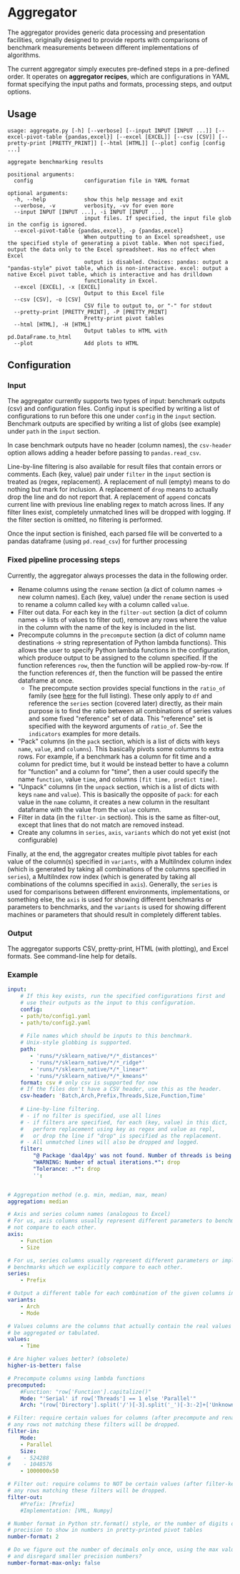 # Aggregator

The aggregator provides generic data processing and presentation facilities, originally
designed to provide reports with comparisons of benchmark measurements between
different implementations of algorithms.

The current aggregator simply executes pre-defined steps in a pre-defined order.
It operates on **aggregator recipes**, which are configurations in YAML format
specifying the input paths and formats, processing steps, and output options.

## Usage
```
usage: aggregate.py [-h] [--verbose] [--input INPUT [INPUT ...]] [--excel-pivot-table {pandas,excel}] [--excel [EXCEL]] [--csv [CSV]] [--pretty-print [PRETTY_PRINT]] [--html [HTML]] [--plot] config [config ...]

aggregate benchmarking results

positional arguments:
  config                configuration file in YAML format

optional arguments:
  -h, --help            show this help message and exit
  --verbose, -v         verbosity, -vv for even more
  --input INPUT [INPUT ...], -i INPUT [INPUT ...]
                        input files. If specified, the input file glob in the config is ignored.
  --excel-pivot-table {pandas,excel}, -p {pandas,excel}
                        When outputting to an Excel spreadsheet, use the specified style of generating a pivot table. When not specified, output the data only to the Excel spreadsheet. Has no effect when Excel
                        output is disabled. Choices: pandas: output a "pandas-style" pivot table, which is non-interactive. excel: output a native Excel pivot table, which is interactive and has drilldown
                        functionality in Excel.
  --excel [EXCEL], -x [EXCEL]
                        Output to this Excel file
  --csv [CSV], -o [CSV]
                        CSV file to output to, or "-" for stdout
  --pretty-print [PRETTY_PRINT], -P [PRETTY_PRINT]
                        Pretty-print pivot tables
  --html [HTML], -H [HTML]
                        Output tables to HTML with pd.DataFrame.to_html
  --plot                Add plots to HTML
```

## Configuration

### Input
The aggregator currently supports two types of input: benchmark outputs (csv)
and configuration files. Config input is specified by writing a list of
configurations to run before this one under `config` in the `input` section.
Benchmark outputs are specified by writing a list of globs (see example)
under `path` in the `input` section.

In case benchmark outputs have no header (column names), the `csv-header`
option allows adding a header before passing to `pandas.read_csv`.

Line-by-line filtering is also available for result files that contain
errors or comments. Each (key, value) pair under `filter` in the `input`
section is treated as (regex, replacement). A replacement of null (empty)
means to do nothing but mark for inclusion. A replacement of `drop` means
to actually drop the line and do not report that. A replacement of `append`
concats current line with previous line enabling regex to match across lines.
If any filter lines exist, completely unmatched lines will be dropped with
logging. If the filter section is omitted, no filtering is performed.

Once the input section is finished, each parsed file will be converted to
a pandas dataframe (using `pd.read_csv`) for further processing

### Fixed pipeline processing steps
Currently, the aggregator always processes the data in the following order.
- Rename columns using the `rename` section (a dict of column names ->
  new column names). Each (key, value) under the
  `rename` section is used to rename a column called `key` with a column
  called `value`.
- Filter out data. For each key in the `filter-out` section (a dict of column
  names -> lists of values to filter out), remove
  any rows where the value in the column with the name of the key is
  included in the list.
- Precompute columns in the `precompute` section (a dict of column name
  destinations -> string representation of Python lambda functions).
  This allows the user to specify Python lambda functions
  in the configuration, which produce output to be assigned to the column
  specified. If the function references `row`, then the function will be
  applied row-by-row. If the function references `df`, then the function
  will be passed the entire dataframe at once.
  - The precompute section provides special functions in the `ratio_of`
    family (see [here](https://github.com/IntelPython/bearysta/blob/master/bearysta/aggregate.py#L407)
    for the full listing). These only apply to `df` and reference the
    `series` section (covered later) directly, as their main purpose is to
    find the ratio between all combinations of series values and some
    fixed "reference" set of data. This "reference" set is specified
    with the keyword arguments of `ratio_of`. See the `indicators`
    examples for more details.
- "Pack" columns (in the `pack` section, which is a list of dicts
  with keys `name`, `value`, and `columns`). This basically pivots
  some columns to extra rows. For example, if a benchmark has a column
  for fit time and a column for predict time, but it would be instead
  better to have a column for "function" and a column for "time", then
  a user could specify the name `function`, value `time`, and columns
  `[fit time, predict time]`.
- "Unpack" columns (in the `unpack` section, which is a list of dicts
  with keys `name` and `value`). This is basically the opposite of
  `pack`: for each value in the `name` column, it creates a new column
  in the resultant dataframe with the value from the `value` column.
- Filter in data (in the `filter-in` section). This is the same as
  filter-out, except that lines that do not match are
  removed instead.
- Create any columns in `series`, `axis`, `variants` which do not yet
  exist (not configurable)


Finally, at the end, the aggregator creates multiple pivot tables for each
value of the column(s) specified in `variants`, with
a MultiIndex column index (which is generated by taking all combinations
of the columns specified in `series`), a MultiIndex row index
(which is generated by taking all combinations of the columns specified
in `axis`). Generally, the `series` is used for comparisons between
different environments, implementations, or something else, the
`axis` is used for showing different benchmarks or parameters to benchmarks,
and the `variants` is used for showing different machines or parameters
that should result in completely different tables.

### Output
The aggregator supports CSV, pretty-print, HTML (with plotting), and Excel
formats. See command-line help for details.
  

### Example
```yaml
input:
    # If this key exists, run the specified configurations first and 
    # use their outputs as the input to this configuration.
    config:
    - path/to/config1.yaml
    - path/to/config2.yaml
    
    # File names which should be inputs to this benchmark.
    # Unix-style globbing is supported.
    path:
       - 'runs/*/sklearn_native/*/*_distances*'
       - 'runs/*/sklearn_native/*/*_ridge*'
       - 'runs/*/sklearn_native/*/*_linear*'
       - 'runs/*/sklearn_native/*/*_kmeans*'
    format: csv # only csv is supported for now
    # If the files don't have a CSV header, use this as the header.
    csv-header: 'Batch,Arch,Prefix,Threads,Size,Function,Time'
    
    # Line-by-line filtering.
    # - if no filter is specified, use all lines
    # - if filters are specified, for each (key, value) in this dict,
    #   perform replacement using key as regex and value as repl,
    #   or drop the line if "drop" is specified as the replacement.
    # - All unmatched lines will also be dropped and logged.
    filter:
        "@ Package 'daal4py' was not found. Number of threads is being ignored": drop
        "WARNING: Number of actual iterations.*": drop
        "Tolerance: .*": drop
        '':


# Aggregation method (e.g. min, median, max, mean)
aggregation: median

# Axis and series column names (analogous to Excel)
# For us, axis columns usually represent different parameters to benchmarks which we do
# not compare to each other.
axis:
    - Function
    - Size

# For us, series columns usually represent different parameters or implementations of
# benchmarks which we explicitly compare to each other.
series:
    - Prefix

# Output a different table for each combination of the given columns in variants.
variants:
    - Arch
    - Mode

# Values columns are the columns that actually contain the real values which are to
# be aggregated or tabulated.
values:
    - Time

# Are higher values better? (obsolete)
higher-is-better: false

# Precompute columns using lambda functions
precomputed:
    #Function: "row['Function'].capitalize()"
    Mode: "'Serial' if row['Threads'] == 1 else 'Parallel'"
    Arch: "(row['Directory'].split('/')[-3].split('_')[-3:-2]+['Unknown'])[0]"

# Filter: require certain values for columns (after precompute and rename)
# any rows not matching these filters will be dropped.
filter-in:
    Mode:
    - Parallel
    Size:
#    - 524288
#    - 1048576
    - 1000000x50

# Filter out: require columns to NOT be certain values (after filter-keep)
# any rows matching these filters will be dropped.
filter-out:
    #Prefix: [Prefix]
    #Implementation: [VML, Numpy]

# Number format in Python str.format() style, or the number of digits of
# precision to show in numbers in pretty-printed pivot tables
number-format: 2

# Do we figure out the number of decimals only once, using the max value,
# and disregard smaller precision numbers?
number-format-max-only: false
```
